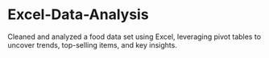 # Excel-Data-Analysis
Cleaned and analyzed a food data set using Excel, leveraging pivot tables to uncover trends, top-selling items, and key insights.
